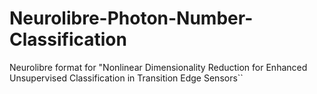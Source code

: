 # Neurolibre-Photon-Number-Classification
Neurolibre format for "Nonlinear Dimensionality Reduction for Enhanced Unsupervised Classification in Transition Edge Sensors``
